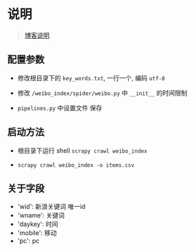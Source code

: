 # 说明

> [博客说明](https://xionzhi.com/scrapy-wei-index/ "weibo index")

## 配置参数

- 修改根目录下的 `key_words.txt`, 一行一个, 编码 `utf-8`

- 修改 `/weibo_index/spider/weibo.py` 中 `__init__` 的时间限制

- `pipelines.py` 中设置文件 保存

## 启动方法

- 根目录下运行 shell `scrapy crawl weibo_index`

- `scrapy crawl weibo_index -o items.csv`

## 关于字段

- 'wid': 新浪关键词 唯一id
- 'wname': 关键词
- 'daykey': 时间
- 'mobile': 移动
- 'pc': pc

